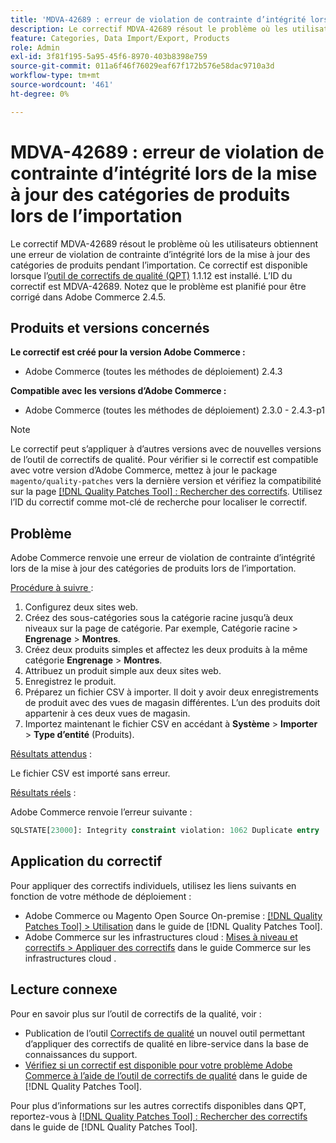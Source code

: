 ```yaml
---
title: 'MDVA-42689 : erreur de violation de contrainte d’intégrité lors de la mise à jour des catégories de produits lors de l’importation'
description: Le correctif MDVA-42689 résout le problème où les utilisateurs obtiennent une erreur de violation de contrainte d’intégrité lors de la mise à jour des catégories de produits pendant l’importation. Ce correctif est disponible lorsque l’outil [Outil de correctifs de la qualité (QPT)](https://experienceleague.adobe.com/fr/docs/commerce-operations/tools/quality-patches-tool/quality-patches-tool-to-self-serve-quality-patches) 1.1.12 est installé. L’ID du correctif est MDVA-42689. Notez que le problème est planifié pour être corrigé dans Adobe Commerce 2.4.5.
feature: Categories, Data Import/Export, Products
role: Admin
exl-id: 3f81f195-5a95-45f6-8970-403b8398e759
source-git-commit: 011a6f46f76029eaf67f172b576e58dac9710a3d
workflow-type: tm+mt
source-wordcount: '461'
ht-degree: 0%

---
```


# MDVA-42689 : erreur de violation de contrainte d’intégrité lors de la mise à jour des catégories de produits lors de l’importation

Le correctif MDVA-42689 résout le problème où les utilisateurs obtiennent une erreur de violation de contrainte d’intégrité lors de la mise à jour des catégories de produits pendant l’importation. Ce correctif est disponible lorsque l’[outil de correctifs de qualité (QPT)](https://experienceleague.adobe.com/fr/docs/commerce-operations/tools/quality-patches-tool/quality-patches-tool-to-self-serve-quality-patches) 1.1.12 est installé. L’ID du correctif est MDVA-42689. Notez que le problème est planifié pour être corrigé dans Adobe Commerce 2.4.5.

## Produits et versions concernés

**Le correctif est créé pour la version Adobe Commerce :**

* Adobe Commerce (toutes les méthodes de déploiement) 2.4.3

**Compatible avec les versions d’Adobe Commerce :**

* Adobe Commerce (toutes les méthodes de déploiement) 2.3.0 - 2.4.3-p1

>[!NOTE]
>
>Le correctif peut s’appliquer à d’autres versions avec de nouvelles versions de l’outil de correctifs de qualité. Pour vérifier si le correctif est compatible avec votre version d’Adobe Commerce, mettez à jour le package `magento/quality-patches` vers la dernière version et vérifiez la compatibilité sur la page [[!DNL Quality Patches Tool] : Rechercher des correctifs](https://experienceleague.adobe.com/fr/docs/commerce-operations/tools/quality-patches-tool/quality-patches-tool-to-self-serve-quality-patches). Utilisez l’ID du correctif comme mot-clé de recherche pour localiser le correctif.

## Problème

Adobe Commerce renvoie une erreur de violation de contrainte d’intégrité lors de la mise à jour des catégories de produits lors de l’importation.

<u>Procédure à suivre </u> :

1. Configurez deux sites web.
1. Créez des sous-catégories sous la catégorie racine jusqu’à deux niveaux sur la page de catégorie. Par exemple, Catégorie racine > **Engrenage** > **Montres**.
1. Créez deux produits simples et affectez les deux produits à la même catégorie **Engrenage** > **Montres**.
1. Attribuez un produit simple aux deux sites web.
1. Enregistrez le produit.
1. Préparez un fichier CSV à importer. Il doit y avoir deux enregistrements de produit avec des vues de magasin différentes. L’un des produits doit appartenir à ces deux vues de magasin.
1. Importez maintenant le fichier CSV en accédant à **Système** > **Importer** > **Type d’entité** (Produits).

<u>Résultats attendus</u> :

Le fichier CSV est importé sans erreur.

<u>Résultats réels</u> :

Adobe Commerce renvoie l’erreur suivante :

```SQL
SQLSTATE[23000]: Integrity constraint violation: 1062 Duplicate entry '1302' for key 'PRIMARY', query was: INSERT INTO `catalog_url_rewrite_product_category` (`url_rewrite_id`,`category_id`,`product_id`) VALUES (?, ?, ?), (?, ?, ?), (?, ?, ?)
```

## Application du correctif

Pour appliquer des correctifs individuels, utilisez les liens suivants en fonction de votre méthode de déploiement :

* Adobe Commerce ou Magento Open Source On-premise : [[!DNL Quality Patches Tool] > Utilisation](/help/tools/quality-patches-tool/usage.md) dans le guide de [!DNL Quality Patches Tool].
* Adobe Commerce sur les infrastructures cloud : [Mises à niveau et correctifs > Appliquer des correctifs](https://experienceleague.adobe.com/docs/commerce-cloud-service/user-guide/develop/upgrade/apply-patches.html?lang=fr) dans le guide Commerce sur les infrastructures cloud .

## Lecture connexe

Pour en savoir plus sur l’outil de correctifs de la qualité, voir :

* Publication de l’outil [Correctifs de qualité](https://experienceleague.adobe.com/fr/docs/commerce-operations/tools/quality-patches-tool/quality-patches-tool-to-self-serve-quality-patches) un nouvel outil permettant d’appliquer des correctifs de qualité en libre-service dans la base de connaissances du support.
* [Vérifiez si un correctif est disponible pour votre problème Adobe Commerce à l’aide de l’outil de correctifs de qualité](/help/tools/quality-patches-tool/patches-available-in-qpt/check-patch-for-magento-issue-with-magento-quality-patches.md) dans le guide de [!DNL Quality Patches Tool].

Pour plus d’informations sur les autres correctifs disponibles dans QPT, reportez-vous à [[!DNL Quality Patches Tool] : Rechercher des correctifs](https://experienceleague.adobe.com/tools/commerce-quality-patches/index.html?lang=fr) dans le guide de [!DNL Quality Patches Tool].
